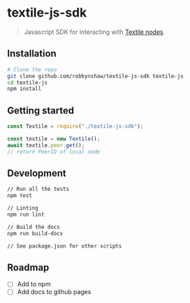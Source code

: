 # textile-js-sdk

> Javascript SDK for interacting with [Textile nodes](github/textileio/textile-go).

## Installation

```sh
# Clone the repo
git clone github.com/robbynshaw/textile-js-sdk textile-js
cd textile-js
npm install
```

## Getting started

```js
const Textile = require("./textile-js-sdk");

const textile = new Textile();
await textile.peer.get();
// return PeerID of local node
```

## Development

```sh
// Run all the tests
npm test

// Linting
npm run lint

// Build the docs
npm run build-docs

// See package.json for other scripts
```

## Roadmap

- [ ] Add to npm
- [ ] Add docs to github pages
